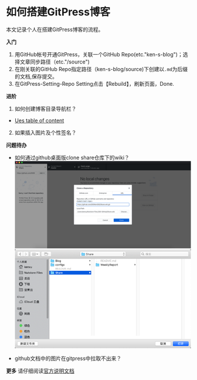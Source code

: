 # 如何搭建GitPress博客

本文记录个人在搭建GitPress博客的流程。

**入门**
1. 用GitHub帐号开通GitPress，关联一个GitHub Repo(etc."ken-s-blog")；选择文章同步路径（etc."/source")
2. 在刚关联的GitHub Repo指定路径（ken-s-blog/source)下创建以``.md``为后缀的文档,保存提交。
3. 在GitPress-Setting-Repo Setting点击【Rebuild】，刷新页面，Done.


**进阶**
1. 如何创建博客目录导航栏？
- [Ues table of content](https://gitpress.io/c/helps/collection-toc)

2. 如果插入图片及个性签名？


**问题待办**
- 如何通过github桌面版clone share仓库下的wiki？
![](./_image/2019-04-23-08-33-39.png)
![](./_image/2019-04-23-08-34-35.png)


- github文档中的图片在gitpress中拉取不出来？

**更多**
请仔细阅读[官方说明文档](https://gitpress.io/c/helps/welcome)
